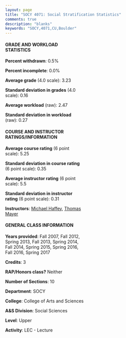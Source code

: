 ```yaml
---
layout: page
title: "SOCY 4071: Social Stratification Statistics"
comments: true
description: "blanks"
keywords: "SOCY,4071,CU,Boulder"
---
```

<head>
<script src="https://ajax.googleapis.com/ajax/libs/jquery/2.1.3/jquery.min.js"></script>
<script src="https://dl.dropboxusercontent.com/s/pc42nxpaw1ea4o9/highcharts.js?dl=0"></script>
<!-- <script src="../assets/js/highcharts.js"></script> -->
<style type="text/css">@font-face {
	font-family: "Bebas Neue";
	src: url(https://www.filehosting.org/file/details/544349/BebasNeue Regular.otf) format("opentype");
	}
	h1.Bebas { 
		font-family: "Bebas Neue", Verdana, Tahoma;
	}
</style>
</head>
<body>
	<div id="container" style="float: right; width: 45%; height: 88%; margin-left: 2.5%; margin-right: 2.5%;"></div>
	<script language="JavaScript">
		$(document).ready(function() {
		var chart = {type: 'column'};
		var title = {text: 'Grade Distribution'};
		var xAxis = {categories: ['A','B','C','D','F'],crosshair: true};
		var yAxis = {min: 0,title: {text: 'Percentage'}};
		var tooltip = {headerFormat: '<center><b><span style="font-size:20px">{point.key}</span></b></center>',
		               pointFormat: '<td style="padding:0"><b>{point.y:.1f}%</b></td>',
		               footerFormat: '</table>',shared: true,useHTML: true};
		var plotOptions = {column: {pointPadding: 0.0,borderWidth: 0}};  
		var credits = {enabled: false};var series= [{name: 'Percent',data: [41.53,46.3,10.12,0.29,1.76,]}];
		var json = {};
		json.chart = chart;
		json.title = title;
		json.tooltip = tooltip;
		json.xAxis = xAxis;
		json.yAxis = yAxis;  
		json.series = series;
		json.plotOptions = plotOptions;  
		json.credits = credits;
		$('#container').highcharts(json);
	});
	</script>
</body>
			   
#### GRADE AND WORKLOAD STATISTICS

**Percent withdrawn**: 0.5%

**Percent incomplete**: 0.0%

**Average grade** (4.0 scale): 3.23

**Standard deviation in grades** (4.0 scale): 0.16

**Average workload** (raw): 2.47

**Standard deviation in workload** (raw): 0.27

#### COURSE AND INSTRUCTOR RATINGS/INFORMATION

**Average course rating** (6 point scale): 5.25

**Standard deviation in course rating** (6 point scale): 0.35

**Average instructor rating** (6 point scale): 5.5

**Standard deviation in instructor rating** (6 point scale): 0.31

**Instructors**: <a href='../../instructors/Michael_Haffey'>Michael Haffey</a>, <a href='../../instructors/Thomas_Mayer'>Thomas Mayer</a>

#### GENERAL CLASS INFORMATION

**Years provided**: Fall 2007, Fall 2012, Spring 2013, Fall 2013, Spring 2014, Fall 2014, Spring 2015, Spring 2016, Fall 2016, Spring 2017

**Credits**: 3

**RAP/Honors class?** Neither

**Number of Sections**: 10

**Department**: SOCY

**College**: College of Arts and Sciences

**A&S Division**: Social Sciences

**Level**: Upper

**Activity**: LEC - Lecture

